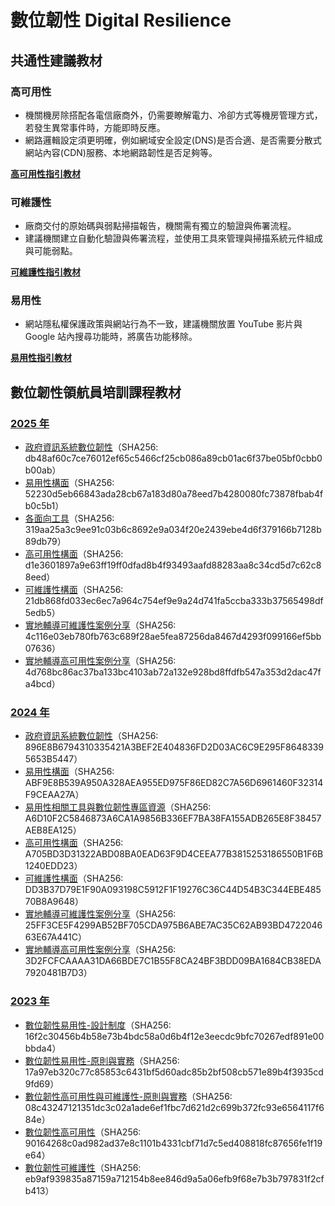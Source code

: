 # 數位韌性 Digital Resilience
## 共通性建議教材

### 高可用性
- 機關機房除搭配各電信廠商外，仍需要瞭解電力、冷卻方式等機房管理方式，若發生異常事件時，方能即時反應。
- 網路邏輯設定須更明確，例如網域安全設定(DNS)是否合適、是否需要分散式網站內容(CDN)服務、本地網路韌性是否足夠等。

**[高可用性指引教材](./high-availability.md)**

### 可維護性
- 廠商交付的原始碼與弱點掃描報告，機關需有獨立的驗證與佈署流程。
- 建議機關建立自動化驗證與佈署流程，並使用工具來管理與掃描系統元件組成與可能弱點。

**[可維護性指引教材](./maintainable.md)**

### 易用性
- 網站隱私權保護政策與網站行為不一致，建議機關放置 YouTube 影片與 Google 站內搜尋功能時，將廣告功能移除。

**[易用性指引教材](./usability.md)**

## 數位韌性領航員培訓課程教材

### [2025 年](https://github.com/nics-tw/resilience-material/releases/tag/2025)

- [政府資訊系統數位韌性](https://github.com/nics-tw/resilience-material/releases/download/2025/1_Digital_Resilience.pdf)（SHA256: db48af60c7ce76012ef65c5466cf25cb086a89cb01ac6f37be05bf0cbb0b00ab）
- [易用性構面](https://github.com/nics-tw/resilience-material/releases/download/2025/2_Usability.pdf)（SHA256: 52230d5eb66843ada28cb67a183d80a78eed7b4280080fc73878fbab4fb0c5b1）
- [各面向工具](https://github.com/nics-tw/resilience-material/releases/download/2025/3_Digital_Resilience-Related_Tools.pdf)（SHA256: 319aa25a3c9ee91c03b6c8692e9a034f20e2439ebe4d6f379166b7128b89db79）
- [高可用性構面](https://github.com/nics-tw/resilience-material/releases/download/2025/4_High-Availability.pdf)（SHA256: d1e3601897a9e63ff19ff0dfad8b4f93493aafd88283aa8c34cd5d7c62c88eed）
- [可維護性構面](https://github.com/nics-tw/resilience-material/releases/download/2025/5_Maintainability.pdf)（SHA256: 21db868fd033ec6ec7a964c754ef9e9a24d741fa5ccba333b37565498df5edb5）
- [實地輔導可維護性案例分享](https://github.com/nics-tw/resilience-material/releases/download/2025/6_Maintainability_Best_Practices.pdf)（SHA256: 4c116e03eb780fb763c689f28ae5fea87256da8467d4293f099166ef5bb07636）
- [實地輔導高可用性案例分享](https://github.com/nics-tw/resilience-material/releases/download/2025/7_High-Availability_Case_Studies.pdf)（SHA256: 4d768bc86ac37ba133bc4103ab72a132e928bd8ffdfb547a353d2dac47fa4bcd）

### [2024 年](https://github.com/nics-tw/resilience-material/releases/tag/2024)

- [政府資訊系統數位韌性](https://github.com/nics-tw/resilience-material/releases/download/2024/1_Digital_Resilience.pdf)（SHA256: 896E8B6794310335421A3BEF2E404836FD2D03AC6C9E295F86483395653B5447）
- [易用性構面](https://github.com/nics-tw/resilience-material/releases/download/2024/2_Usability.pdf)（SHA256: ABF9E8B539A950A328AEA955ED975F86ED82C7A56D6961460F32314F9CEAA27A）
- [易用性相關工具與數位韌性專區資源](https://github.com/nics-tw/resilience-material/releases/download/2024/3_Usability-Related_Tools_and_Digital_Resilience_Materials.pdf)（SHA256: A6D10F2C5846873A6CA1A9856B336EF7BA38FA155ADB265E8F38457AEB8EA125）
- [高可用性構面](https://github.com/nics-tw/resilience-material/releases/download/2024/4_High-Availability.pdf)（SHA256: A705BD3D31322ABD08BA0EAD63F9D4CEEA77B3815253186550B1F6B1240EDD23）
- [可維護性構面](https://github.com/nics-tw/resilience-material/releases/download/2024/5_Maintainability.pdf)（SHA256: DD3B37D79E1F90A093198C5912F1F19276C36C44D54B3C344EBE48570B8A9648）
- [實地輔導可維護性案例分享](https://github.com/nics-tw/resilience-material/releases/download/2024/6_Maintainability_Best_Practices.pdf)（SHA256: 25FF3CE5F4299AB52BF705CDA975B6ABE7AC35C62AB93BD472204663E67A441C）
- [實地輔導高可用性案例分享](https://github.com/nics-tw/resilience-material/releases/download/2024/7_High-Availability_Case_Studies.pdf)（SHA256: 3D2FCFCAAAA31DA66BDE7C1B55F8CA24BF3BDD09BA1684CB38EDA7920481B7D3）

### [2023 年](https://github.com/nics-tw/resilience-material/releases/tag/2023)

- [數位韌性易用性-設計制度](https://github.com/nics-tw/resilience-material/releases/download/2023/usability_design-system.pdf)（SHA256: 16f2c30456b4b58e73b4bdc58a0d6b4f12e3eecdc9bfc70267edf891e00bbda4）
- [數位韌性易用性-原則與實務](https://github.com/nics-tw/resilience-material/releases/download/2023/usability_principles-and-practices.pdf)（SHA256: 17a97eb320c77c85853c6431bf5d60adc85b2bf508cb571e89b4f3935cd9fd69）
- [數位韌性高可用性與可維護性-原則與實務](https://github.com/nics-tw/resilience-material/releases/download/2023/ha-and-maintainability_principles-and-practices.pdf)（SHA256: 08c43247121351dc3c02a1ade6ef1fbc7d621d2c699b372fc93e6564117f684e）
- [數位韌性高可用性](https://github.com/nics-tw/resilience-material/releases/download/2023/high-availability.pdf)（SHA256: 90164268c0ad982ad37e8c1101b4331cbf71d7c5ed408818fc87656fe1f19e64）
- [數位韌性可維護性](https://github.com/nics-tw/resilience-material/releases/download/2023/maintainability.pdf)（SHA256: eb9af939835a87159a712154b8ee846d9a5a06efb9f68e7b3b797831f2cfb413）
